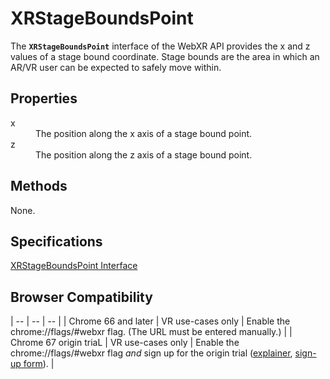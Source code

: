 # XRStageBoundsPoint

The **`XRStageBoundsPoint`** interface of the WebXR API provides the x and z values of a stage bound coordinate. Stage bounds are the area in which an AR/VR user can be expected to safely move within.

## Properties

<dl>
  <dt>x</dt>
  <dd>The position along the x axis of a stage bound point.</dd>
  <dt>z</dt>
  <dd>The position along the z axis of a stage bound point.</dd>
</dl>

## Methods

None.

## Specifications

[XRStageBoundsPoint Interface](https://immersive-web.github.io/webxr/spec/latest/#xrstageboundspoint)

## Browser Compatibility

| -- | -- | -- |
| Chrome 66 and later | VR use-cases only | Enable the chrome://flags/#webxr flag. (The URL must be entered manually.) |
| Chrome 67 origin triaL | VR use-cases only | Enable the chrome://flags/#webxr flag *and* sign up for the origin trial ([explainer](https://github.com/GoogleChrome/OriginTrials/blob/gh-pages/developer-guide.md), [sign-up form](http://bit.ly/OriginTrialSignup)). |
